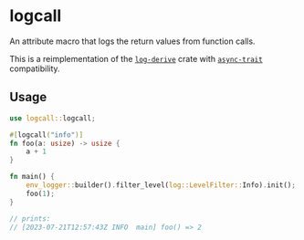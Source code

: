 # logcall

An attribute macro that logs the return values from function calls.

This is a reimplementation of the [`log-derive`](https://crates.io/crates/log-derive) crate with [`async-trait`](https://crates.io/crates/async-trait) compatibility.

## Usage

```rust
use logcall::logcall;

#[logcall("info")]
fn foo(a: usize) -> usize {
    a + 1
}

fn main() {
    env_logger::builder().filter_level(log::LevelFilter::Info).init();
    foo(1);
}

// prints:
// [2023-07-21T12:57:43Z INFO  main] foo() => 2
```
